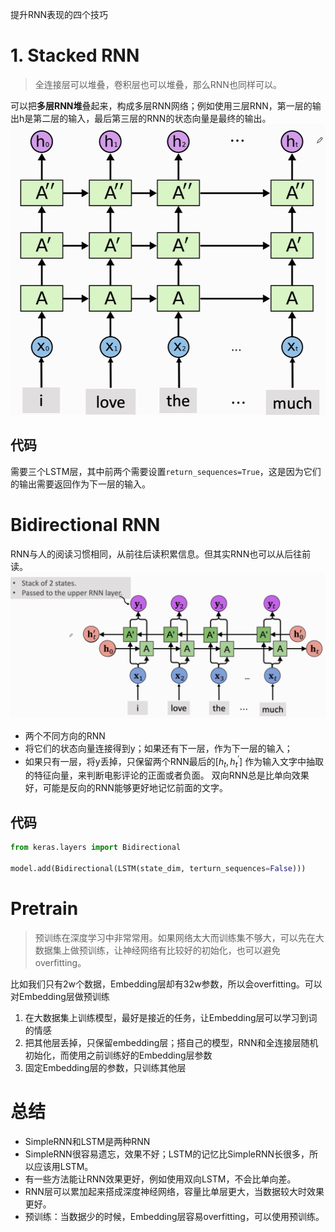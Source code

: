 提升RNN表现的四个技巧
# 1. Stacked RNN
>全连接层可以堆叠，卷积层也可以堆叠，那么RNN也同样可以。

可以把**多层RNN堆**叠起来，构成多层RNN网络；例如使用三层RNN，第一层的输出h是第二层的输入，最后第三层的RNN的状态向量是最终的输出。
<img src="Pasted image 20250409211505.png">

## 代码
需要三个LSTM层，其中前两个需要设置`return_sequences=True`，这是因为它们的输出需要返回作为下一层的输入。

# Bidirectional RNN
RNN与人的阅读习惯相同，从前往后读积累信息。但其实RNN也可以从后往前读。
<img src="Pasted image 20250409212741.png">
- 两个不同方向的RNN
- 将它们的状态向量连接得到y；如果还有下一层，作为下一层的输入；
- 如果只有一层，将y丢掉，只保留两个RNN最后的$[h_t,h_t^\prime]$ 作为输入文字中抽取的特征向量，来判断电影评论的正面或者负面。
双向RNN总是比单向效果好，可能是反向的RNN能够更好地记忆前面的文字。
## 代码
```python
from keras.layers import Bidirectional

model.add(Bidirectional(LSTM(state_dim, terturn_sequences=False)))
```

# Pretrain
>预训练在深度学习中非常常用。如果网络太大而训练集不够大，可以先在大数据集上做预训练，让神经网络有比较好的初始化，也可以避免overfitting。

比如我们只有2w个数据，Embedding层却有32w参数，所以会overfitting。可以对Embedding层做预训练
1. 在大数据集上训练模型，最好是接近的任务，让Embedding层可以学习到词的情感
2. 把其他层丢掉，只保留embedding层；搭自己的模型，RNN和全连接层随机初始化，而使用之前训练好的Embedding层参数
3. 固定Embedding层的参数，只训练其他层

# 总结
- SimpleRNN和LSTM是两种RNN
- SimpleRNN很容易遗忘，效果不好；LSTM的记忆比SimpleRNN长很多，所以应该用LSTM。
- 有一些方法能让RNN效果更好，例如使用双向LSTM，不会比单向差。
- RNN层可以累加起来搭成深度神经网络，容量比单层更大，当数据较大时效果更好。
- 预训练：当数据少的时候，Embedding层容易overfitting，可以使用预训练。